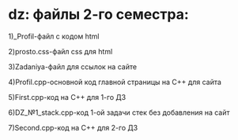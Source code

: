 # dz: файлы 2-го семестра:
1)_Profil-файл с кодом html

2)prosto.css-файл css для html

3)Zadaniya-файл для ссылок на сайте

4)Profil.cpp-основной код главной страницы на C++ для сайта

5)First.cpp-код на С++ для 1-го ДЗ

6)DZ_№1_stack.cpp-код 1-ой задачи стек без добавления на сайт

7)Second.cpp-код на С++ для 2-го ДЗ
